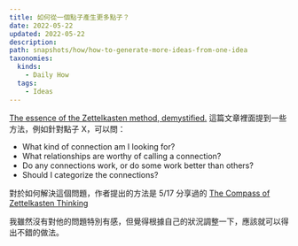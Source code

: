 ```yaml
---
title: 如何從一個點子產生更多點子？
date: 2022-05-22
updated: 2022-05-22
description: 
path: snapshots/how/how-to-generate-more-ideas-from-one-idea
taxonomies:
  kinds: 
    - Daily How
  tags: 
    - Ideas
---
```


[The essence of the Zettelkasten method, demystified.](https://feeei.substack.com/p/the-essence-of-the-zettelkasten-method?s=r) 這篇文章裡面提到一些方法，例如針對點子 X，可以問：

- What kind of connection am I looking for? 
- What relationships are worthy of calling a connection? 
- Do any connections work, or do some work better than others? 
- Should I categorize the connections?

對於如何解決這個問題，作者提出的方法是 5/17 分享過的 [The Compass of Zettelkasten Thinking](/snapshots/what-i-found-interesting/the-compass-of-zettelkasten-thinking)

我雖然沒有對他的問題特別有感，但覺得根據自己的狀況調整一下，應該就可以得出不錯的做法。 